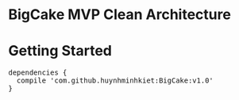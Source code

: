 # BigCake MVP Clean Architecture

# Getting Started
<pre>
dependencies {
  compile 'com.github.huynhminhkiet:BigCake:v1.0'
}
</pre>
